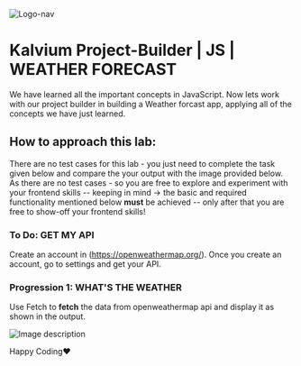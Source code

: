 ![Logo-nav](https://s3.ap-south-1.amazonaws.com/kalvi-education.github.io/front-end-web-development/Kalvium-Logo.png)

# Kalvium Project-Builder | JS | WEATHER FORECAST

We have learned all the important concepts in JavaScript. Now lets work with our project builder in building a Weather forcast app, applying all of the concepts we have just learned.

## How to approach this lab:

There are no test cases for this lab - you just need to complete the task given below and compare the your output with the image provided below.
As there are no test cases - so you are free to explore and experiment with your frontend skills -- keeping in mind -> the basic and required functionality mentioned below **must** be achieved -- only after that you are free to show-off your frontend skills!

### To Do: GET MY API

Create an account in (https://openweathermap.org/). Once you create an account, go to settings and get your API.

### Progression 1: WHAT'S THE WEATHER

Use Fetch to **fetch** the data from openweathermap api and display it as shown in the output.


![Image description](https://s3.ap-south-1.amazonaws.com/kalvi-education.github.io/front-end-web-development/weather-forecast-lab.png)

Happy Coding❤️
